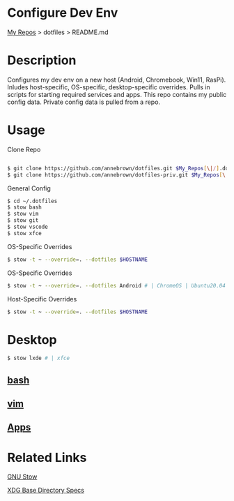 # Configure Dev Env

  [My Repos](https://github.com/annebrown/?tab=repositories) > dotfiles >  README.md    

# Description

Configures my dev env on a new host (Android, Chromebook, Win11, RasPi).  Inludes host-specific, OS-specific, desktop-specific overrides. Pulls in scripts for starting required services and apps.   This repo contains my public config data.  Private config data is pulled from a repo. 

# Usage

Clone Repo

```bash

$ git clone https://github.com/annebrown/dotfiles.git $My_Repos[\|/].dotfiles
$ git clone https://github.com/annebrown/dotfiles-priv.git $My_Repos[\|/].dotfiles

```

General Config

```bash
$ cd ~/.dotfiles
$ stow bash
$ stow vim
$ stow git
$ stow vscode
$ stow xfce
```
OS-Specific Overrides

```bash
$ stow -t ~ --override=. --dotfiles $HOSTNAME
```

OS-Specific Overrides

```bash
$ stow -t ~ --override=. --dotfiles Android # | ChromeOS | Ubuntu20.04 | Ubuntu18.3 | Win11 | RasPi
```
Host-Specific Overrides

```bash
$ stow -t ~ --override=. --dotfiles $HOSTNAME
```
# Desktop

```bash
$ stow lxde # | xfce 
```


## [bash](bash/README.md)

## [vim](vim/README.md)

## [Apps](apps/README.md)

# Related Links



[GNU Stow](https://www.gnu.org/software/stow/)

 [XDG Base Directory Specs](https://specifications.freedesktop.org/basedir-spec/basedir-spec-0.8.html)
